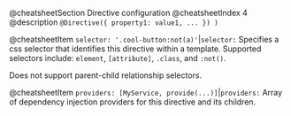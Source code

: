 @cheatsheetSection
Directive configuration
@cheatsheetIndex 4
@description
`@Directive({ property1: value1, ... }) )`

@cheatsheetItem
`selector: '.cool-button:not(a)'`|`selector:`
Specifies a css selector that identifies this directive within a template. Supported selectors include: `element`,
`[attribute]`, `.class`, and `:not()`.

Does not support parent-child relationship selectors.

@cheatsheetItem
`providers: [MyService, provide(...)]`|`providers:`
Array of dependency injection providers for this directive and its children.